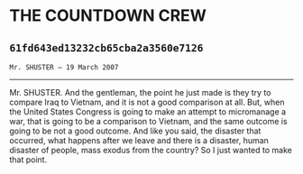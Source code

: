 # THE COUNTDOWN CREW
## `61fd643ed13232cb65cba2a3560e7126`
`Mr. SHUSTER — 19 March 2007`

---


Mr. SHUSTER. And the gentleman, the point he just made is they try to 
compare Iraq to Vietnam, and it is not a good comparison at all. But, 
when the United States Congress is going to make an attempt to 
micromanage a war, that is going to be a comparison to Vietnam, and the 
same outcome is going to be not a good outcome. And like you said, the 
disaster that occurred, what happens after we leave and there is a 
disaster, human disaster of people, mass exodus from the country? So I 
just wanted to make that point.